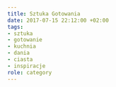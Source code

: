 ```yaml
---
title: Sztuka Gotowania
date: 2017-07-15 22:12:00 +02:00
tags:
- sztuka
- gotowanie
- kuchnia
- dania
- ciasta
- inspiracje
role: category
---
```


<div>
  <Feed { ...data } feed={ data.website.getCategoryOfTitle('Sztuka Gotowania').pages } />
</div>

